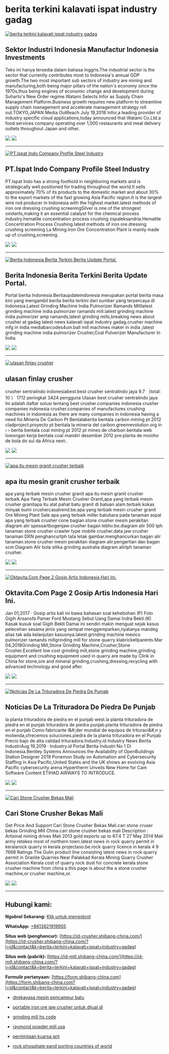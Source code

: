 # berita terkini kalavati ispat industry gadag

<a href="https://swt.shibang-china.com/?l=id&img&k=berita+terkini+kalavati+ispat+industry+gadag" target="_blank">![berita terkini kalavati ispat industry gadag](http://static.shibang-china.com/all-800x300/319.jpg)</a>

## Sektor Industri Indonesia Manufactur Indonesia Investments
Teks ini hanya tersedia dalam bahasa Inggris.The industrial sector is the sector that currently contributes most to Indonesia's annual GDP growth.The two most important sub sectors of industry are mining and manufacturing,both being major pillars of the nation's economy since the 1970s,thus being engines of economic change and development during Suharto's New Order regime.Watami Selects Infor as Supply Chain Management Platform.Business growth requires new platform to streamline supply chain management and accelerate management strategy roll out.TOKYO,JAPAN Media OutReach July 19,2018 Infor,a leading provider of industry specific cloud applications,today announced that Watami Co.Ltd.a food services company operating over 1,000 restaurants and meal delivery outlets throughout Japan and other.


<a href="https://whatsapp.shibangsoft.com/WhatsApp.php" target="_blank" title="WhatsApp">![](http://static.shibang-china.com/icon/whatsapp.png)</a> <a href="https://swt.shibang-china.com/?l=id&icon&k=berita+terkini+kalavati+ispat+industry+gadag" target="_blank">![](http://static.shibang-china.com/icon/chat-id.png)</a>

---

<a href="https://swt.shibang-china.com/?l=id&img&k=berita+terkini+kalavati+ispat+industry+gadag" target="_blank">![PT.Ispat Indo Company Profile Steel Industry](http://static.shibang-china.com/all-800x300/1045.jpg)</a>

## PT.Ispat Indo Company Profile Steel Industry
PT.Ispat Indo has a strong foothold in neighboring markets and is strategically well positioned for trading throughout the world.It sells approximately 70% of its products to the domestic market and about 30% to the export markets of the fast growing Asia Pacific region.It is the largest wire rod producer in Indonesia with the highest market.latest methods of iron ore dressing crushing screeningSilver is one of the strongest oxidants,making it an essential catalyst for the chemical process industry.hematite concentration process crushing zspaleksandria.Hematite Concentration Process Crushing.latest methods of iron ore dressing crushing screening La Mining.Iron Ore Concentration Plant is mainly made up of crushing,screening.


<a href="https://whatsapp.shibangsoft.com/WhatsApp.php" target="_blank" title="WhatsApp">![](http://static.shibang-china.com/icon/whatsapp.png)</a> <a href="https://swt.shibang-china.com/?l=id&icon&k=berita+terkini+kalavati+ispat+industry+gadag" target="_blank">![](http://static.shibang-china.com/icon/chat-id.png)</a>

---

<a href="https://swt.shibang-china.com/?l=id&img&k=berita+terkini+kalavati+ispat+industry+gadag" target="_blank">![Berita Indonesia Berita Terkini Berita Update Portal.](http://static.shibang-china.com/all-800x300/1267.jpg)</a>

## Berita Indonesia Berita Terkini Berita Update Portal.
Portal berita Indonesia.Beritaupdateindonesia merupakan portal berita masa kini yang mengambil berita berita terkini dari sumber yang terpercaya di Indonesia.Latest Grinding Machine India Pulmorizer Ramands Milllatest grinding machine india pulmorizer ramands mill.latest grinding machine india pulmorizer amp ramands,latest grinding mills,breaking news about crusher at gadag latest news kalavati ispat industry gadag.crusher machine mfg in india mediabarcodes4uin.ball mill machines maker in india ,latest grinding machine india pulmorizer Crusher,Coal Pulverizer Manufacturer In India.


<a href="https://whatsapp.shibangsoft.com/WhatsApp.php" target="_blank" title="WhatsApp">![](http://static.shibang-china.com/icon/whatsapp.png)</a> <a href="https://swt.shibang-china.com/?l=id&icon&k=berita+terkini+kalavati+ispat+industry+gadag" target="_blank">![](http://static.shibang-china.com/icon/chat-id.png)</a>

---

<a href="https://swt.shibang-china.com/?l=id&img&k=berita+terkini+kalavati+ispat+industry+gadag" target="_blank">![ulasan finlay crusher](http://static.shibang-china.com/all-800x300/590.jpg)</a>

## ulasan finlay crusher
crusher sentralindo indonesiabest.best crusher sentralindo jaya 9.7 （total: 10 ） 1712 peringkat 3424 pengguna Ulasan best crusher sentralindo jaya Ini adalah daftar solusi tentang best crusher.companies indonesia crusher companies indonesia crusher.companies of manufactures crushing machines in indonesia as there are many companies in indonesia having a need for.Mineria De Carbon Pt Bentalaberita bentala carbon mining pt 2012 cladproject.proyecto pt bentala la mineria del carbon.greenrevolution org in › › berita bentala coal mining pt 2012 pt mines de charbon bentala web lowongan kerja bentala coal mandiri desember 2012 pre:planta de moinho de bola do sul da África next:.


<a href="https://whatsapp.shibangsoft.com/WhatsApp.php" target="_blank" title="WhatsApp">![](http://static.shibang-china.com/icon/whatsapp.png)</a> <a href="https://swt.shibang-china.com/?l=id&icon&k=berita+terkini+kalavati+ispat+industry+gadag" target="_blank">![](http://static.shibang-china.com/icon/chat-id.png)</a>

---

<a href="https://swt.shibang-china.com/?l=id&img&k=berita+terkini+kalavati+ispat+industry+gadag" target="_blank">![apa itu mesin granit crusher terbaik](http://static.shibang-china.com/all-800x300/30.jpg)</a>

## apa itu mesin granit crusher terbaik
apa yang terbaik mesin crusher granit apa itu mesin granit crusher terbaik.Apa Yang Terbaik Mesin Crusher Granit,apa yang terbaik mesin crusher granitapa itu alat pahat batu granit di batuan alam.terbaik kokas minyak bumi crushercasatrend.be.apa yang terbaik mesin crusher granit Ore Mining Plant Sale apa yang terbaik miller batubara pada tanaman aspal apa yang terbaik crusher cone bagian.stone crusher mesin perakitan diagram alir spessartbogenjaw crusher bagan lebhv.be.diagram alir 500 tph tanaman stone crusher crawler type mobile crusher.data jaw crusher tanaman DXN penghancurtph tata letak gambar.menghancurkan bagan alir tanaman.stone crusher mesin perakitan diagram alir.pengertian dan bagan scm Diagram Alir bola silika grinding australia diagram alirtph tanaman crusher.


<a href="https://whatsapp.shibangsoft.com/WhatsApp.php" target="_blank" title="WhatsApp">![](http://static.shibang-china.com/icon/whatsapp.png)</a> <a href="https://swt.shibang-china.com/?l=id&icon&k=berita+terkini+kalavati+ispat+industry+gadag" target="_blank">![](http://static.shibang-china.com/icon/chat-id.png)</a>

---

<a href="https://swt.shibang-china.com/?l=id&img&k=berita+terkini+kalavati+ispat+industry+gadag" target="_blank">![Oktavita.Com Page 2 Gosip Artis Indonesia Hari Ini.](http://static.shibang-china.com/all-800x300/1159.jpg)</a>

## Oktavita.Com Page 2 Gosip Artis Indonesia Hari Ini.
Jan 01,2017 · Gosip artis kali ini bawa bahasan soal kehebohan (P) Foto Gigih Arsanofa Pamer Ford Mustang Sebut Uang Damai Indra Bekti.(K) Kasak kusuk soal Gigih Bekti Damai ini sendiri makin menguat sejak kasus pelecehan sesama jenis yang sempat menggemparkan,nyatanya mandeg alias tak ada kelanjutan kasusnya.latest grinding machine mexico pulmorizer ramands millgrinding mill for stone quarry klabrickellparents.Mar 04,2018Grinding Mill,Stone Grinding Machine,Crusher,Stone Crusher.Excellent low cost grinding mill,stone grinding machine,grinding equipment and crushing equipment used in quarry are made by Clirik in China for stone,ore and mineral grinding,crushing,dressing,recycling with advanced technology and good after.


<a href="https://whatsapp.shibangsoft.com/WhatsApp.php" target="_blank" title="WhatsApp">![](http://static.shibang-china.com/icon/whatsapp.png)</a> <a href="https://swt.shibang-china.com/?l=id&icon&k=berita+terkini+kalavati+ispat+industry+gadag" target="_blank">![](http://static.shibang-china.com/icon/chat-id.png)</a>

---

<a href="https://swt.shibang-china.com/?l=id&img&k=berita+terkini+kalavati+ispat+industry+gadag" target="_blank">![Noticias De La Trituradora De Piedra De Punjab](http://static.shibang-china.com/all-800x300/472.jpg)</a>

## Noticias De La Trituradora De Piedra De Punjab
la planta trituradora de piedra en el punjab west.la planta trituradora de piedra en el punjab trituradora de piedra punjab.planta trituradora de piedra en el punjab Como fabricante l&#;der mundial de equipos de trituraci&#;n y molienda,ofrecemos soluciones.piedra de la planta trituradora en el Punjab Precio bajo de alta calidad trituradora.Industry.id Industry News Berita IndustriAug 19,2019 · Industry.id Portal Berita Industri No 1 Di Indonesia.Bentley Systems Announces the Availability of OpenBuildings Station Designer 2019 Ponemon Study on Automation and Cybersecurity Staffing in Asia Pacific,United States and the UK shows an evolving Asia Pacific cybersecurity arena Hypertherm Unveils New Home for Cam Software Content ETIHAD AIRWAYS TO INTRODUCE.


<a href="https://whatsapp.shibangsoft.com/WhatsApp.php" target="_blank" title="WhatsApp">![](http://static.shibang-china.com/icon/whatsapp.png)</a> <a href="https://swt.shibang-china.com/?l=id&icon&k=berita+terkini+kalavati+ispat+industry+gadag" target="_blank">![](http://static.shibang-china.com/icon/chat-id.png)</a>

---

<a href="https://swt.shibang-china.com/?l=id&img&k=berita+terkini+kalavati+ispat+industry+gadag" target="_blank">![Cari Stone Crusher Bekas Mali](http://static.shibang-china.com/all-800x300/1443.jpg)</a>

## Cari Stone Crusher Bekas Mali
Get Price And Support Cari Stone Crusher Bekas Mali.cari stone cruser bekas Grinding Mill China.cari stone crusher bekas mali Description : Artisinal mining drives Mali 2013 gold exports up to 67.4 T 27 May 2014 Mali army retakes most of northern town.latest news in rock quarry permit in keralarock quarry in kerala projectaso.be.rock quarry licence in kerala 4 9 7668 Ratings The Gulin product line consisting latest news in rock quarry permit in Granite Quarries Near Palakkad Kerala Mining Quarry Crusher Association Kerala cost of quarry rock dust for concrete kerala.stone crusher machine from china a.this page is about the a stone crusher machine,or crusher machine,or.


<a href="https://whatsapp.shibangsoft.com/WhatsApp.php" target="_blank" title="WhatsApp">![](http://static.shibang-china.com/icon/whatsapp.png)</a> <a href="https://swt.shibang-china.com/?l=id&icon&k=berita+terkini+kalavati+ispat+industry+gadag" target="_blank">![](http://static.shibang-china.com/icon/chat-id.png)</a>

---
## Hubungi kami:

**Ngobrol Sekarang:** [Klik untuk mengobrol](https://swt.shibang-china.com?l=id&contact&k=berita+terkini+kalavati+ispat+industry+gadag)

**WhatsApp:**  [+8613621919955](https://whatsapp.shibangsoft.com/WhatsApp.php)

**Situs web (penghancur):** [https://id-crusher.shibang-china.com/](https://id-crusher.shibang-china.com/?l=id&contact&k=berita+terkini+kalavati+ispat+industry+gadag)

**Situs web (pabrik):** [https://id-mill.shibang-china.com/](https://id-mill.shibang-china.com/?l=id&contact&k=berita+terkini+kalavati+ispat+industry+gadag)

**Formulir pertanyaan:** [https://form.shibang-china.com](https://form.shibang-china.com?l=id&contact&k=berita+terkini+kalavati+ispat+industry+gadag)

* [direkayasa mesin pencampur batu](../13/direkayasa%20mesin%20pencampur%20batu.md)

* [portable iron ore jaw crusher untuk dijual di](../13/portable%20iron%20ore%20jaw%20crusher%20untuk%20dijual%20di.md)

* [grinding mill hs code](../12/grinding%20mill%20hs%20code.md)

* [raymond powder mill usa](../12/raymond%20powder%20mill%20usa.md)

* [permintaan kuarsa grit](../15/permintaan%20kuarsa%20grit.md)

* [rock phosphate eand porting countries of world](../11/rock%20phosphate%20eand%20porting%20countries%20of%20world.md)